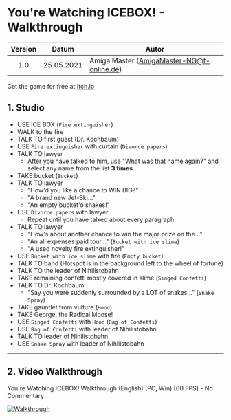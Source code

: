 # You're Watching ICEBOX! - Walkthrough

| Version | Datum      | Autor                                     |
|:-------:|------------|-------------------------------------------|
|   1.0   | 25.05.2021 | Amiga Master (AmigaMaster-NG@t-online.de) |

Get the game for free at [Itch.io](https://powerhoof.itch.io/youre-watching-icebox)

## 1. Studio

- USE ICE BOX (`Fire extinguisher`)
- WALK to the fire
- TALK TO first guest (Dr. Kochbaum)
- USE `Fire extinguisher` with curtain (`Divorce papers`)
- TALK TO lawyer
  - After you have talked to him, use "What was that name again?" and select any name from the list **3 times**
- TAKE bucket (`Bucket`)
- TALK TO lawyer
  - "How'd you like a chance to WIN BIG?"
  - "A brand new Jet-Ski..."
  - "An empty bucket'o snakes!"
- USE `Divorce papers` with lawyer
  - Repeat until you have talked about every paragraph
- TALK TO lawyer
  - "How's about another chance to win the major prize on the..."
  - "An all expenses paid tour..." (`Bucket with ice slime`)
  - "A used novelty fire extinguisher!"
- USE `Bucket with ice slime` with fire (`Empty bucket`)
- TALK TO band (Hotspot is in the background left to the wheel of fortune)
- TALK TO the leader of Nihilistobahn
- TAKE remaining confetti mostly covered in slime (`Singed Confetti`)
- TALK TO Dr. Kochbaum
  - "Say you were suddenly surrounded by a LOT of snakes..." (`Snake Spray`)
- TAKE gauntlet from vulture (`Hood`)
- TAKE George, the Radical Moose!
- USE `Singed Confetti` with `Hood` (`Bag of Confetti`)
- USE `Bag of Confetti` with leader of Nihilistobahn
- TALK TO leader of Nihilistobahn
- USE `Snake Spray` with leader of Nihilistobahn

--------------------------------------------------------------------------------

## 2. Video Walkthrough

You're Watching ICEBOX! Walkthrough (English) (PC, Win) [60 FPS] - No Commentary

[![Walkthrough](https://img.youtube.com/vi/YCQusgBawzw/0.jpg)](https://www.youtube.com/watch?v=YCQusgBawzw)
